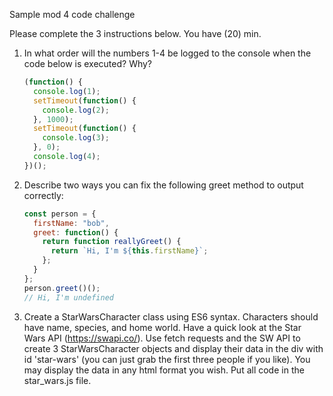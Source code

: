 Sample mod 4 code challenge

Please complete the 3 instructions below. You have (20) min.

1. In what order will the numbers 1-4 be logged to the console when the code below is executed? Why?

   ```js
   (function() {
     console.log(1);
     setTimeout(function() {
       console.log(2);
     }, 1000);
     setTimeout(function() {
       console.log(3);
     }, 0);
     console.log(4);
   })();
   ```

2. Describe two ways you can fix the following greet method to output correctly:

   ```js
   const person = {
     firstName: "bob",
     greet: function() {
       return function reallyGreet() {
         return `Hi, I'm ${this.firstName}`;
       };
     }
   };
   person.greet()();
   // Hi, I'm undefined
   ```

3. Create a StarWarsCharacter class using ES6 syntax. Characters should have name, species, and home world. Have a quick look at the Star Wars API (https://swapi.co/). Use fetch requests and the SW API to create 3 StarWarsCharacter objects and display their data in the div with id 'star-wars' (you can just grab the first three people if you like). You may display the data in any html format you wish. Put all code in the star_wars.js file.
